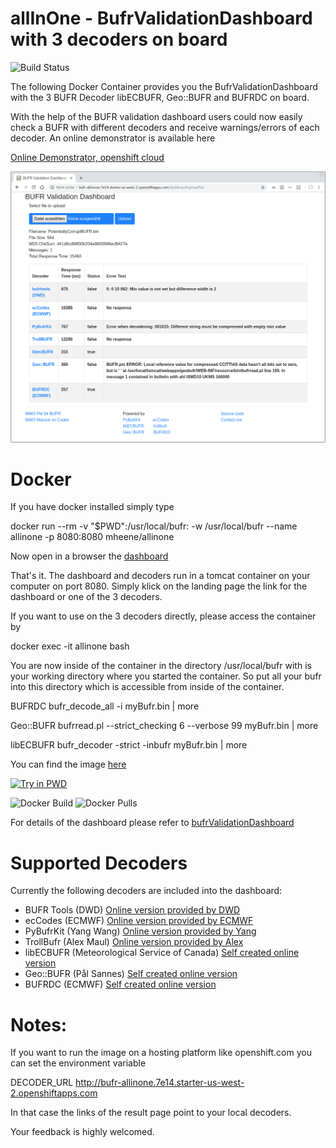 # allInOne - BufrValidationDashboard with 3 decoders on board

![Build Status](https://api.travis-ci.org/mheene/allInOne.svg?branch=master)

The following Docker Container provides you the BufrValidationDashboard with the 3 BUFR Decoder libECBUFR, Geo::BUFR and BUFRDC on board.

With the help of the BUFR validation dashboard users could now easily check a BUFR with different decoders and receive warnings/errors of each decoder. An online demonstrator is available here

[Online Demonstrator, openshift cloud](http://bufr-allinone.7e14.starter-us-west-2.openshiftapps.com/dashboard/)

![Dashboard](https://raw.githubusercontent.com/mheene/bufrValidationDashboard/master/Servlet-Version/docs/gui.png)

Docker
======
If you have docker installed simply type

docker run --rm -v "$PWD":/usr/local/bufr: -w /usr/local/bufr --name allinone -p 8080:8080 mheene/allinone

Now open in a browser the [dashboard](http://localhost:8080)

That's it. The dashboard and decoders run in a tomcat container on your computer on port 8080. Simply klick on the landing page the link for the dashboard or one of the 3 decoders.

If you want to use on the 3 decoders directly, please access the container by

docker exec -it allinone bash

You are now inside of the container in the directory /usr/local/bufr with is your working directory where you started the container. So put all your bufr into this directory which is accessible from inside of the container.


BUFRDC
bufr_decode_all -i myBufr.bin | more

Geo::BUFR
bufrread.pl --strict_checking 6 --verbose 99 myBufr.bin | more

libECBUFR
bufr_decoder -strict -inbufr myBufr.bin  | more


You can find the image [here](https://hub.docker.com/r/mheene/allinone)

[![Try in PWD](https://raw.githubusercontent.com/play-with-docker/stacks/master/assets/images/button.png)](https://labs.play-with-docker.com/?stack=https://raw.githubusercontent.com/mheene/allInOne/pwd-image.yml)

![Docker Build](https://img.shields.io/docker/build/mheene/allinone.svg)
![Docker Pulls](https://img.shields.io/docker/pulls/mheene/allinone.svg)


For details of the dashboard please refer to [bufrValidationDashboard](https://github.com/mheene/bufrValidationDashboard)

Supported Decoders
==================
Currently the following decoders are included into the dashboard:

 * BUFR Tools (DWD) [Online version provided by DWD](https://kunden.dwd.de/bufrviewer)
 * ecCodes (ECMWF) [Online version provided by ECMWF](http://apps.ecmwf.int/codes/bufr/validator/)
 * PyBufrKit (Yang Wang) [Online version provided by Yang](http://aws-bufr-webapp.s3-website-ap-southeast-2.amazonaws.com)
 * TrollBufr (Alex Maul) [Online version provided by Alex](http://flask-bufr-flasked-bufr.193b.starter-ca-central-1.openshiftapps.com) 
 * libECBUFR (Meteorological Service of Canada) [Self created online version](http://bufr-allinone.7e14.starter-us-west-2.openshiftapps.com/libecBufrX)
 * Geo::BUFR (Pål Sannes) [Self created online version](http://bufr-allinone.7e14.starter-us-west-2.openshiftapps.com/geobufr)
 * BUFRDC (ECMWF) [Self created online version](http://bufr-allinone.7e14.starter-us-west-2.openshiftapps.com/bufrdc)



Notes:
======

If you want to run the image on a hosting platform like openshift.com you can set the environment variable

DECODER_URL http://bufr-allinone.7e14.starter-us-west-2.openshiftapps.com

In that case the links of the result page point to your local decoders.

Your feedback is highly welcomed.